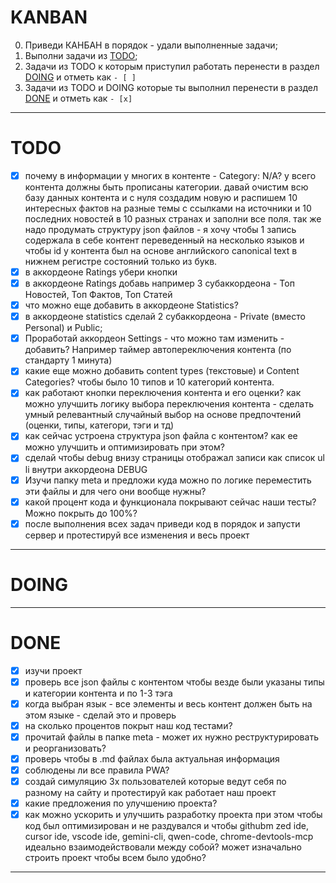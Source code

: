 # KANBAN

0. Приведи КАНБАН в порядок - удали выполненные задачи;
1. Выполни задачи из [TODO](#TODO);
2. Задачи из TODO к которым приступил работать перенести в раздел [DOING](#DOING) и отметь как `- [ ]`
3. Задачи из TODO и DOING которые ты выполнил перенести в раздел [DONE](#DONE) и отметь как `- [x]`

---

# TODO

- [x] почему в информации у многих в контенте - Category: N/A? у всего контента должны быть прописаны категории. давай очистим всю базу данных контента и с нуля создадим новую и распишем 10 интересных фактов на разные темы с ссылками на источники и 10 последних новостей в 10 разных странах и заполни все поля. так же надо продумать структуру json файлов - я хочу чтобы 1 запись содержала в себе контент переведенный на несколько языков и чтобы id у контента был на основе английского canonical text в нижнем регистре состояний только из букв.
- [x] в аккордеоне Ratings убери кнопки
- [x] в аккордеоне Ratings добавь например 3 субаккордеона - Топ Новостей, Топ Фактов, Топ Статей
- [x] что можно еще добавить в аккордеоне Statistics?
- [x] в аккордеоне statistics сделай 2 субаккордеона - Private (вместо Personal) и Public;
- [x] Проработай аккордеон Settings - что можно там изменить - добавить? Например таймер автопереключения контента (по стандарту 1 минута)
- [x] какие еще можно добавить content types (текстовые) и Content Categories? чтобы было 10 типов и 10 категорий контента.
- [x] как работают кнопки переключения контента и его оценки? как можно улучшить логику выбора переключения контента - сделать умный релевантный случайный выбор на основе предпочтений (оценки, типы, категори, тэги и тд)
- [x] как сейчас устроена структура json файла с контентом? как ее можно улучшить и оптимизировать при этом?
- [x] сделай чтобы debug внизу страницы отображал записи как список ul li внутри аккордеона DEBUG
- [x] Изучи папку meta и предложи куда можно по логике переместить эти файлы и для чего они вообще нужны?
- [x] какой процент кода и функционала покрывают сейчас наши тесты? Можно покрыть до 100%?
- [x] после выполнения всех задач приведи код в порядок и запусти сервер и протестируй все изменения и весь проект

---

# DOING

---

# DONE

- [x] изучи проект
- [x] проверь все json файлы с контентом чтобы везде были указаны типы и категории контента и по 1-3 тэга
- [x] когда выбран язык - все элементы и весь контент должен быть на этом языке - сделай это и проверь
- [x] на сколько процентов покрыт наш код тестами?
- [x] прочитай файлы в папке meta - может их нужно реструктурировать и реорганизовать?
- [x] проверь чтобы в .md файлах была актуальная информация
- [x] соблюдены ли все правила PWA?
- [x] создай симуляцию 3х пользователей которые ведут себя по разному на сайту и протестируй как работает наш проект
- [x] какие предложения по улучшению проекта?
- [x] как можно ускорить и улучшить разработку проекта при этом чтобы код был оптимизирован и не раздувался и чтобы githubm zed ide, cursor ide, vscode ide, gemini-cli, qwen-code, chrome-devtools-mcp идеально взаимодействовали между собой? может изначально строить проект чтобы всем было удобно?

---

